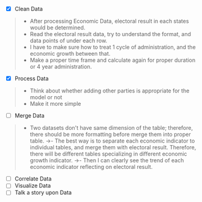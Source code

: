 
- [x] Clean Data
>- After processing Economic Data, electoral result in each states would be determined.
>- Read the electoral result data, try to understand the format, and data points of under each row.
>- I have to make sure how to treat 1 cycle of administration, and the economic growth between that.
>- Make a proper time frame and calculate again for proper duration or 4 year administration.
- [x] Process Data
>- Think about whether adding other parties is appropriate for the model or not
>- Make it more simple 
- [ ] Merge Data
>- Two datasets don't have same dimension of the table; therefore, there should be more formatting before merge them into proper table.
->- The best way is to separate each economic indicator to individual tables, and merge them with electoral result. Therefore, there will be different tables specializing in different economic growth indicator.
->- Then I can clearly see the trend of each economic indicator reflecting on electoral result.
- [ ] Correlate Data
- [ ] Visualize Data
- [ ] Talk a story upon Data